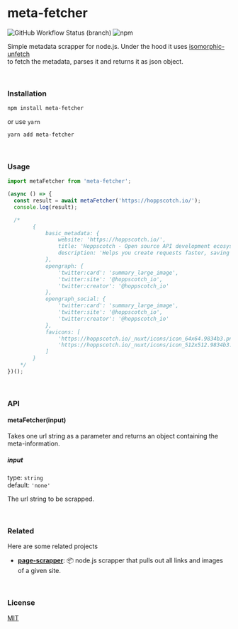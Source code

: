 # meta-fetcher

![GitHub Workflow Status (branch)](https://img.shields.io/github/workflow/status/rocktimsaikia/meta-fetcher/CI/main?style=flat-square&logo=github&color=success)
![npm](https://img.shields.io/npm/v/meta-fetcher?style=flat-square&color=success&logo=npm)

Simple metadata scrapper for node.js. Under the hood it uses [isomorphic-unfetch](https://www.npmjs.com/package/isomorphic-unfetch) \
to fetch the metadata, parses it and returns it as json object.

<br/>

### Installation

```bash
npm install meta-fetcher
```

or use `yarn`

```bash
yarn add meta-fetcher
```

<br/>

### Usage

```javascript
import metaFetcher from 'meta-fetcher';

(async () => {
  const result = await metaFetcher('https://hoppscotch.io/');
  console.log(result);

  /*
        {
            basic_metadata: {
                website: 'https://hoppscotch.io/',
                title: 'Hoppscotch - Open source API development ecosystem',
                description: 'Helps you create requests faster, saving precious time on development.'
            },
            opengraph: {
                'twitter:card': 'summary_large_image',
                'twitter:site': '@hoppscotch_io',
                'twitter:creator': '@hoppscotch_io'
            },
            opengraph_social: {
                'twitter:card': 'summary_large_image',
                'twitter:site': '@hoppscotch_io',
                'twitter:creator': '@hoppscotch_io'
            },
            favicons: [
                'https://hoppscotch.io/_nuxt/icons/icon_64x64.9834b3.png',
                'https://hoppscotch.io/_nuxt/icons/icon_512x512.9834b3.png'
            ]
        }
    */
})();
```

<br/>

### API

#### metaFetcher(input)

Takes one url string as a parameter and returns an object containing the meta-information.

##### input

type: `string` \
default: `'none'`

The url string to be scrapped.

<br/>

### Related

Here are some related projects

- [**page-scrapper**](https://github.com/rocktimsaikia/page-scrapper): 📦 node.js scrapper that pulls out all links and images of a given site.

<br/>

### License

[MIT](https://choosealicense.com/licenses/mit/)
